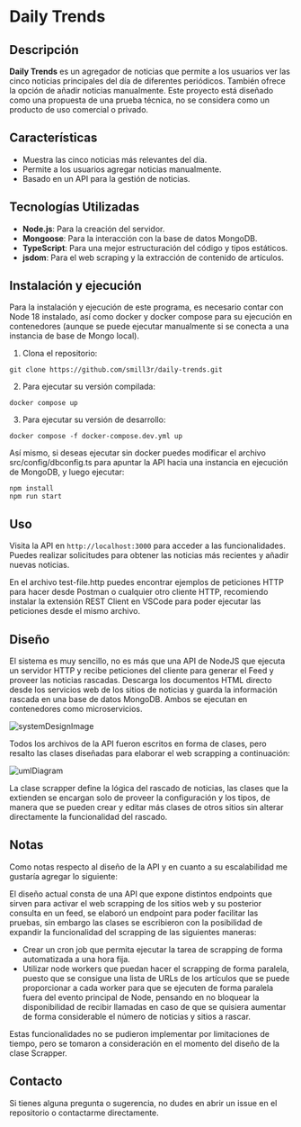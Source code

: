 # Daily Trends

## Descripción

**Daily Trends** es un agregador de noticias que permite a los usuarios ver las cinco noticias principales del día de diferentes periódicos. También ofrece la opción de añadir noticias manualmente. Este proyecto está diseñado como una propuesta de una prueba técnica, no se considera como un producto de uso comercial o privado.

## Características

- Muestra las cinco noticias más relevantes del día.
- Permite a los usuarios agregar noticias manualmente.
- Basado en un API para la gestión de noticias.

## Tecnologías Utilizadas

- **Node.js**: Para la creación del servidor.
- **Mongoose**: Para la interacción con la base de datos MongoDB.
- **TypeScript**: Para una mejor estructuración del código y tipos estáticos.
- **jsdom**: Para el web scraping y la extracción de contenido de artículos.

## Instalación y ejecución

Para la instalación y ejecución de este programa, es necesario contar con Node 18 instalado, así como docker y docker compose para su ejecución en contenedores (aunque se puede ejecutar manualmente si se conecta a una instancia de base de Mongo local).

1. Clona el repositorio:

```
git clone https://github.com/smill3r/daily-trends.git
```

2. Para ejecutar su versión compilada:

```
docker compose up
```

3. Para ejecutar su versión de desarrollo:

```
docker compose -f docker-compose.dev.yml up
```

Así mismo, si deseas ejecutar sin docker puedes modificar el archivo src/config/dbconfig.ts para apuntar la API hacia una instancia en ejecución de MongoDB, y luego ejecutar:

```
npm install
npm run start
```

## Uso

Visita la API en `http://localhost:3000` para acceder a las funcionalidades. Puedes realizar solicitudes para obtener las noticias más recientes y añadir nuevas noticias.

En el archivo test-file.http puedes encontrar ejemplos de peticiones HTTP para hacer desde Postman o cualquier otro cliente HTTP, recomiendo instalar la extensión REST Client en VSCode para poder ejecutar las peticiones desde el mismo archivo.

## Diseño

El sistema es muy sencillo, no es más que una API de NodeJS que ejecuta un servidor HTTP y recibe peticiones del cliente para generar el Feed y proveer las noticias rascadas. Descarga los documentos HTML directo desde los servicios web de los sitios de noticias y guarda la información rascada en una base de datos MongoDB. Ambos se ejecutan en contenedores como microservicios.

![systemDesignImage](https://github.com/user-attachments/assets/52b3212e-cf4c-49d5-b432-5797a82116dc)

Todos los archivos de la API fueron escritos en forma de clases, pero resalto las clases diseñadas para elaborar el web scrapping a continuación:

![umlDiagram](https://github.com/user-attachments/assets/df03f176-e5f0-4fc9-b27e-acc141194291)

La clase scrapper define la lógica del rascado de noticias, las clases que la extienden se encargan solo de proveer la configuración y los tipos, de manera que se pueden crear y editar más clases de otros sitios sin alterar directamente la funcionalidad del rascado.

## Notas

Como notas respecto al diseño de la API y en cuanto a su escalabilidad me gustaría agregar lo siguiente:

El diseño actual consta de una API que expone distintos endpoints que sirven para activar el web scrapping de los sitios web y su posterior consulta en un feed, se elaboró un endpoint para poder facilitar las pruebas, sin embargo las clases se escribieron con la posibilidad de expandir la funcionalidad del scrapping de las siguientes maneras:

- Crear un cron job que permita ejecutar la tarea de scrapping de forma automatizada a una hora fija.
- Utilizar node workers que puedan hacer el scrapping de forma paralela, puesto que se consigue una lista de URLs de los artículos que se puede proporcionar a cada worker para que se ejecuten de forma paralela fuera del evento principal de Node, pensando en no bloquear la disponibilidad de recibir llamadas en caso de que se quisiera aumentar de forma considerable el número de noticias y sitios a rascar.

Estas funcionalidades no se pudieron implementar por limitaciones de tiempo, pero se tomaron a consideración en el momento del diseño de la clase Scrapper.

## Contacto

Si tienes alguna pregunta o sugerencia, no dudes en abrir un issue en el repositorio o contactarme directamente.
